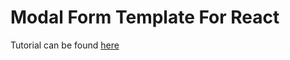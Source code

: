 # Modal Form Template For React

Tutorial can be found [here](https://blog.bitsrc.io/build-a-full-featured-modal-dialog-form-with-react-651dcef6c571)
